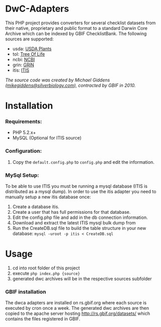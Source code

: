 # DwC-Adapters
This PHP project provides converters for several checklist datasets from their native, proprietary and public format to a standard Darwin Core Archive
which can be indexed by GBIF ChecklistBank. The following sources are supported:

 - usda: [USDA Plants](http://www.gbif.org/dataset/705922f7-5ba5-49ab-a75d-722e3090e690)
 - tol: [Tree Of Life](http://www.gbif.org/dataset/41efd0ac-0c70-48af-9e38-b19c66d6f3e2)
 - ncbi: [NCBI](http://www.gbif.org/dataset/fab88965-e69d-4491-a04d-e3198b626e52)
 - grin: [GRIN](http://www.gbif.org/dataset/66dd0960-2d7d-46ee-a491-87b9adcfe7b1)
 - itis: [ITIS](http://www.gbif.org/dataset/9ca92552-f23a-41a8-a140-01abaa31c931)

*The source code was created by Michael Giddens (mikegiddens@silverbiology.com), contracted by GBIF in 2010.*


# Installation

### Requirements:
- PHP 5.2.x+
- MySQL (Optional for ITIS source)

### Configuration:
1) Copy the ```default.config.php``` to ```config.php``` and edit the information.

### MySql Setup:
To be able to use ITIS you must be running a mysql database (ITIS is distributed as a mysql dump).
In order to use the itis adapter you need to manually setup a new itis database once:

1. Create a database itis.
2. Create a user that has full permissions for that database.
3. Edit the config.php file and add in the db connection information.
4. Download and extract the latest ITIS mysql bulk dump from 
5. Run the CreateDB.sql file to build the table structure in your new database:
   ```mysql -uroot -p itis < CreateDB.sql```


# Usage

1. cd into root folder of this project
2. execute ```php index.php {source}```
3. generated dwc archives will be in the respective sources subfolder


### GBIF installation
The dwca adapters are installed on rs.gbif.org where each source is executed by cron once a week.
The generated dwc archives are then copied to the apache server hosting http://rs.gbif.org/datasets/ which contains the files registered in GBIF.

